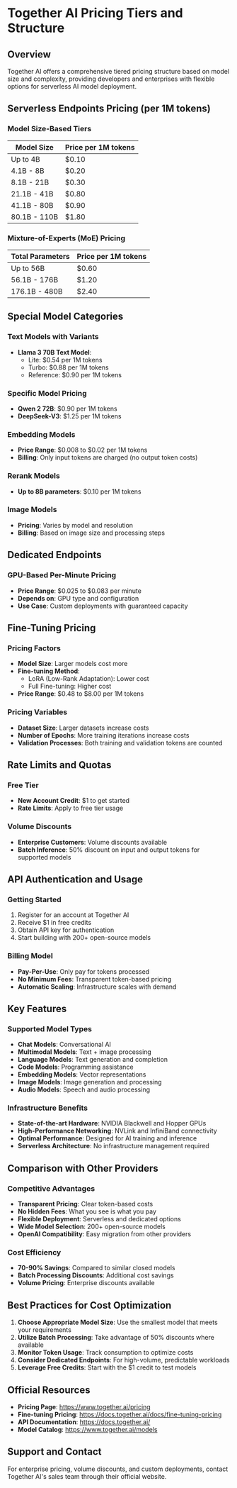 # Together AI Pricing Tiers and Structure

## Overview

Together AI offers a comprehensive tiered pricing structure based on model size and complexity, providing developers and enterprises with flexible options for serverless AI model deployment.

## Serverless Endpoints Pricing (per 1M tokens)

### Model Size-Based Tiers

| Model Size | Price per 1M tokens |
|------------|-------------------|
| Up to 4B | $0.10 |
| 4.1B - 8B | $0.20 |
| 8.1B - 21B | $0.30 |
| 21.1B - 41B | $0.80 |
| 41.1B - 80B | $0.90 |
| 80.1B - 110B | $1.80 |

### Mixture-of-Experts (MoE) Pricing

| Total Parameters | Price per 1M tokens |
|------------------|-------------------|
| Up to 56B | $0.60 |
| 56.1B - 176B | $1.20 |
| 176.1B - 480B | $2.40 |

## Special Model Categories

### Text Models with Variants
- **Llama 3 70B Text Model**:
  - Lite: $0.54 per 1M tokens
  - Turbo: $0.88 per 1M tokens
  - Reference: $0.90 per 1M tokens

### Specific Model Pricing
- **Qwen 2 72B**: $0.90 per 1M tokens
- **DeepSeek-V3**: $1.25 per 1M tokens

### Embedding Models
- **Price Range**: $0.008 to $0.02 per 1M tokens
- **Billing**: Only input tokens are charged (no output token costs)

### Rerank Models
- **Up to 8B parameters**: $0.10 per 1M tokens

### Image Models
- **Pricing**: Varies by model and resolution
- **Billing**: Based on image size and processing steps

## Dedicated Endpoints

### GPU-Based Per-Minute Pricing
- **Price Range**: $0.025 to $0.083 per minute
- **Depends on**: GPU type and configuration
- **Use Case**: Custom deployments with guaranteed capacity

## Fine-Tuning Pricing

### Pricing Factors
- **Model Size**: Larger models cost more
- **Fine-tuning Method**: 
  - LoRA (Low-Rank Adaptation): Lower cost
  - Full Fine-tuning: Higher cost
- **Price Range**: $0.48 to $8.00 per 1M tokens

### Pricing Variables
- **Dataset Size**: Larger datasets increase costs
- **Number of Epochs**: More training iterations increase costs
- **Validation Processes**: Both training and validation tokens are counted

## Rate Limits and Quotas

### Free Tier
- **New Account Credit**: $1 to get started
- **Rate Limits**: Apply to free tier usage

### Volume Discounts
- **Enterprise Customers**: Volume discounts available
- **Batch Inference**: 50% discount on input and output tokens for supported models

## API Authentication and Usage

### Getting Started
1. Register for an account at Together AI
2. Receive $1 in free credits
3. Obtain API key for authentication
4. Start building with 200+ open-source models

### Billing Model
- **Pay-Per-Use**: Only pay for tokens processed
- **No Minimum Fees**: Transparent token-based pricing
- **Automatic Scaling**: Infrastructure scales with demand

## Key Features

### Supported Model Types
- **Chat Models**: Conversational AI
- **Multimodal Models**: Text + image processing
- **Language Models**: Text generation and completion
- **Code Models**: Programming assistance
- **Embedding Models**: Vector representations
- **Image Models**: Image generation and processing
- **Audio Models**: Speech and audio processing

### Infrastructure Benefits
- **State-of-the-art Hardware**: NVIDIA Blackwell and Hopper GPUs
- **High-Performance Networking**: NVLink and InfiniBand connectivity
- **Optimal Performance**: Designed for AI training and inference
- **Serverless Architecture**: No infrastructure management required

## Comparison with Other Providers

### Competitive Advantages
- **Transparent Pricing**: Clear token-based costs
- **No Hidden Fees**: What you see is what you pay
- **Flexible Deployment**: Serverless and dedicated options
- **Wide Model Selection**: 200+ open-source models
- **OpenAI Compatibility**: Easy migration from other providers

### Cost Efficiency
- **70-90% Savings**: Compared to similar closed models
- **Batch Processing Discounts**: Additional cost savings
- **Volume Pricing**: Enterprise discounts available

## Best Practices for Cost Optimization

1. **Choose Appropriate Model Size**: Use the smallest model that meets your requirements
2. **Utilize Batch Processing**: Take advantage of 50% discounts where available
3. **Monitor Token Usage**: Track consumption to optimize costs
4. **Consider Dedicated Endpoints**: For high-volume, predictable workloads
5. **Leverage Free Credits**: Start with the $1 credit to test models

## Official Resources

- **Pricing Page**: https://www.together.ai/pricing
- **Fine-tuning Pricing**: https://docs.together.ai/docs/fine-tuning-pricing
- **API Documentation**: https://docs.together.ai/
- **Model Catalog**: https://www.together.ai/models

## Support and Contact

For enterprise pricing, volume discounts, and custom deployments, contact Together AI's sales team through their official website.